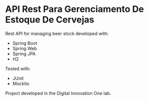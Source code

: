 # API Rest Para Gerenciamento De Estoque De Cervejas

Rest API for managing beer stock developed with:
* Spring Boot
* Spring Web
* Spring JPA
* H2

Tested with:
* JUnit
* Mockito

Project developed in the Digital Innovation One lab.
